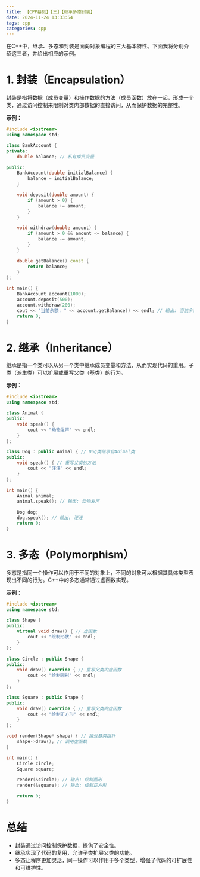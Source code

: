 ```yaml
---
title: 【CPP基础】【三】【继承多态封装】
date: 2024-11-24 13:33:54
tags: cpp
categories: cpp
---
```

在C++中，继承、多态和封装是面向对象编程的三大基本特性。下面我将分别介绍这三者，并给出相应的示例。

# 1. 封装（Encapsulation）

封装是指将数据（成员变量）和操作数据的方法（成员函数）放在一起，形成一个类，通过访问控制来限制对类内部数据的直接访问，从而保护数据的完整性。

**示例：**

```cpp
#include <iostream>
using namespace std;

class BankAccount {
private:
    double balance; // 私有成员变量

public:
    BankAccount(double initialBalance) {
        balance = initialBalance;
    }

    void deposit(double amount) {
        if (amount > 0) {
            balance += amount;
        }
    }

    void withdraw(double amount) {
        if (amount > 0 && amount <= balance) {
            balance -= amount;
        }
    }

    double getBalance() const {
        return balance;
    }
};

int main() {
    BankAccount account(1000);
    account.deposit(500);
    account.withdraw(200);
    cout << "当前余额: " << account.getBalance() << endl; // 输出: 当前余额: 1300
    return 0;
}
```

# 2. 继承（Inheritance）

继承是指一个类可以从另一个类中继承成员变量和方法，从而实现代码的重用。子类（派生类）可以扩展或重写父类（基类）的行为。

**示例：**

```cpp
#include <iostream>
using namespace std;

class Animal {
public:
    void speak() {
        cout << "动物发声" << endl;
    }
};

class Dog : public Animal { // Dog类继承自Animal类
public:
    void speak() { // 重写父类的方法
        cout << "汪汪" << endl;
    }
};

int main() {
    Animal animal;
    animal.speak(); // 输出: 动物发声

    Dog dog;
    dog.speak(); // 输出: 汪汪
    return 0;
}
```

# 3. 多态（Polymorphism）

多态是指同一个操作可以作用于不同的对象上，不同的对象可以根据其具体类型表现出不同的行为。C++中的多态通常通过虚函数实现。

**示例：**

```cpp
#include <iostream>
using namespace std;

class Shape {
public:
    virtual void draw() { // 虚函数
        cout << "绘制形状" << endl;
    }
};

class Circle : public Shape {
public:
    void draw() override { // 重写父类的虚函数
        cout << "绘制圆形" << endl;
    }
};

class Square : public Shape {
public:
    void draw() override { // 重写父类的虚函数
        cout << "绘制正方形" << endl;
    }
};

void render(Shape* shape) { // 接受基类指针
    shape->draw(); // 调用虚函数
}

int main() {
    Circle circle;
    Square square;

    render(&circle); // 输出: 绘制圆形
    render(&square); // 输出: 绘制正方形

    return 0;
}
```

# 总结

- 封装通过访问控制保护数据，提供了安全性。
- 继承实现了代码的复用，允许子类扩展父类的功能。
- 多态让程序更加灵活，同一操作可以作用于多个类型，增强了代码的可扩展性和可维护性。